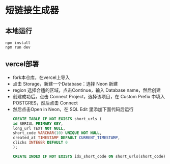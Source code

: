 # 短链接生成器
## 本地运行
  ```npm
  npm install
  npm run dev
  ```
## vercel部署
- fork本仓库，在vercel上导入
- 点击 Storage，新建一个Database：选择 Neon 新建
- region 选择合适的区域，点击Continue，输入 Database name，然后创建
- 创建成功后，点击 Connect Project，选择该项目，在 Custom Prefix 中填入 POSTGRES，然后点击 Connect
- 然后点击Open in Neon，在 SQL Edit 里添加下面代码后运行
  ```SQL
  CREATE TABLE IF NOT EXISTS short_urls (
  id SERIAL PRIMARY KEY,
  long_url TEXT NOT NULL,
  short_code VARCHAR(10) UNIQUE NOT NULL,
  created_at TIMESTAMP DEFAULT CURRENT_TIMESTAMP,
  clicks INTEGER DEFAULT 0
  );
  
  CREATE INDEX IF NOT EXISTS idx_short_code ON short_urls(short_code);
  ```

